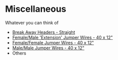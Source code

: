 Miscellaneous
==

Whatever you can think of

- [Break Away Headers - Straight](https://www.sparkfun.com/products/116)
- [Female/Male 'Extension' Jumper Wires - 40 x 12"](https://www.adafruit.com/products/824)
- [Female/Female Jumper Wires - 40 x 12"](https://www.adafruit.com/products/793)
- [Male/Male Jumper Wires - 40 x 12"](https://www.adafruit.com/products/760)
- Others
